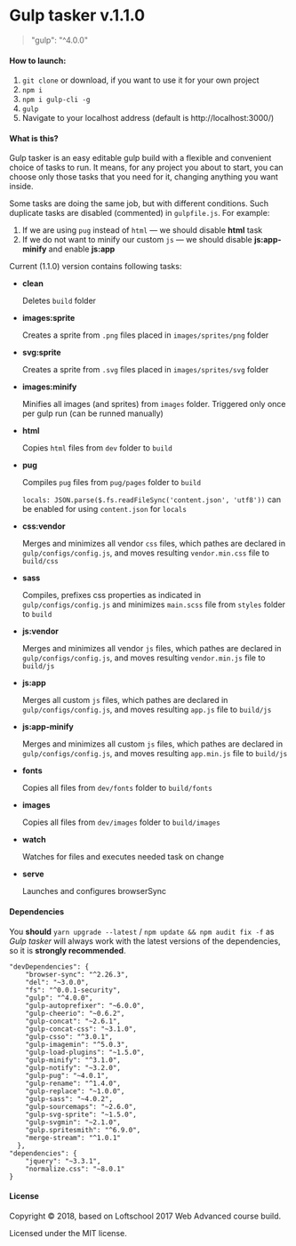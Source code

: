# Gulp tasker v.1.1.0
> "gulp": "^4.0.0"

#### How to launch:

1. ```git clone``` or download, if you want to use it for your own project
2. ```npm i```
3. ```npm i gulp-cli -g```
4. ```gulp```
5. Navigate to your localhost address
(default is http://localhost:3000/)

#### What is this?
Gulp tasker is an easy editable gulp build with a flexible and convenient choice of tasks to run.
It means, for any project you about to start, you can choose only those tasks that you need for it,
changing anything you want inside.

Some tasks are doing the same job, but with different conditions. Such duplicate tasks are disabled (commented) in ```gulpfile.js```.
For example:
1. If we are using ```pug``` instead of ```html``` — we should disable **html** task
2. If we do not want to minify our custom ```js``` — we should disable **js:app-minify** and enable **js:app**

Current (1.1.0) version contains following tasks:
* **clean**

  Deletes ```build``` folder

* **images:sprite**

  Creates a sprite from ```.png``` files placed in ```images/sprites/png``` folder

* **svg:sprite**

  Creates a sprite from ```.svg``` files placed in ```images/sprites/svg``` folder

* **images:minify**
  
    Minifies all images (and sprites) from ```images``` folder. Triggered only once per gulp run (can be runned manually)

* **html**

  Copies ```html``` files from ```dev``` folder to ```build```

* **pug**

  Compiles ```pug``` files from ```pug/pages``` folder to ```build```
  
  ```locals: JSON.parse($.fs.readFileSync('content.json', 'utf8'))``` can be enabled for using ```content.json``` for ```locals```

* **css:vendor**

  Merges and minimizes all vendor ```css``` files, which pathes are declared in ```gulp/configs/config.js```, and moves resulting ```vendor.min.css``` file to ```build/css```

* **sass**

  Compiles, prefixes css properties as indicated in ```gulp/configs/config.js``` and minimizes ```main.scss``` file from ```styles``` folder to ```build```

* **js:vendor**

  Merges and minimizes all vendor ```js``` files, which pathes are declared in ```gulp/configs/config.js```, and moves resulting ```vendor.min.js``` file to ```build/js```

* **js:app**

  Merges all custom ```js``` files, which pathes are declared in ```gulp/configs/config.js```, and moves resulting ```app.js``` file to ```build/js```

* **js:app-minify**

  Merges and minimizes all custom ```js``` files, which pathes are declared in ```gulp/configs/config.js```, and moves resulting ```app.min.js``` file to ```build/js```

* **fonts**

  Copies all files from ```dev/fonts``` folder to ```build/fonts```

* **images**

  Copies all files from ```dev/images``` folder to ```build/images```

* **watch**

  Watches for files and executes needed task on change

* **serve**

  Launches and configures browserSync
  
#### Dependencies
You **should** ```yarn upgrade --latest``` / ```npm update && npm audit fix -f``` as *Gulp tasker* will always work with the latest versions of the dependencies, so it is **strongly recommended**.

```
"devDependencies": {
    "browser-sync": "^2.26.3",
    "del": "~3.0.0",
    "fs": "^0.0.1-security",
    "gulp": "^4.0.0",
    "gulp-autoprefixer": "~6.0.0",
    "gulp-cheerio": "~0.6.2",
    "gulp-concat": "~2.6.1",
    "gulp-concat-css": "~3.1.0",
    "gulp-csso": "^3.0.1",
    "gulp-imagemin": "^5.0.3",
    "gulp-load-plugins": "~1.5.0",
    "gulp-minify": "^3.1.0",
    "gulp-notify": "~3.2.0",
    "gulp-pug": "~4.0.1",
    "gulp-rename": "^1.4.0",
    "gulp-replace": "~1.0.0",
    "gulp-sass": "~4.0.2",
    "gulp-sourcemaps": "~2.6.0",
    "gulp-svg-sprite": "~1.5.0",
    "gulp-svgmin": "~2.1.0",
    "gulp.spritesmith": "^6.9.0",
    "merge-stream": "^1.0.1"
  },
"dependencies": {
    "jquery": "~3.3.1",
    "normalize.css": "~8.0.1"
}
```

#### License
Copyright © 2018, based on Loftschool 2017 Web Advanced course build.

Licensed under the MIT license.